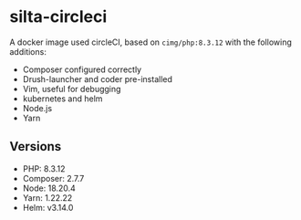 # silta-circleci
A docker image used circleCI, based on `cimg/php:8.3.12` with the following additions:

- Composer configured correctly
- Drush-launcher and coder pre-installed
- Vim, useful for debugging
- kubernetes and helm
- Node.js
- Yarn

## Versions
- PHP: 8.3.12
- Composer: 2.7.7
- Node: 18.20.4
- Yarn: 1.22.22
- Helm: v3.14.0
